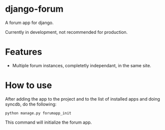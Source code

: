 django-forum
============

A forum app for django.

Currently in development, not recommended for production.

Features
========
* Multiple forum instances, completetly independant, in the same site.

How to use
==========
After adding the app to the project and to the list of installed apps and doing syncdb, do the following:
```
python manage.py forumapp_init
```
This command will initialize the forum app.

